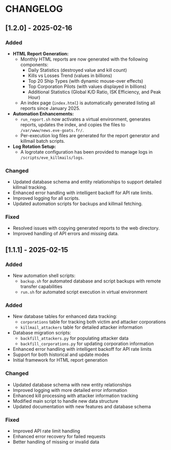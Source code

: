 # CHANGELOG



## [1.2.0] - 2025-02-16
### Added
- **HTML Report Generation:**
  - Monthly HTML reports are now generated with the following components:
    - Daily Statistics (destroyed value and kill count)
    - Kills vs Losses Trend (values in billions)
    - Top 20 Ship Types (with dynamic mouse-over effects)
    - Top Corporation Pilots (with values displayed in billions)
    - Additional Statistics (Global K/D Ratio, ISK Efficiency, and Peak Hour)
  - An index page (`index.html`) is automatically generated listing all reports since January 2025.
- **Automation Enhancements:**
  - `run_report.sh` now activates a virtual environment, generates reports, updates the index, and copies the files to `/var/www/news.eve-goats.fr/`.
  - Per-execution log files are generated for the report generator and killmail batch scripts.
- **Log Rotation Setup:**
  - A logrotate configuration has been provided to manage logs in `/scripts/eve_killmails/logs`.

### Changed
- Updated database schema and entity relationships to support detailed killmail tracking.
- Enhanced error handling with intelligent backoff for API rate limits.
- Improved logging for all scripts.
- Updated automation scripts for backups and killmail fetching.

### Fixed
- Resolved issues with copying generated reports to the web directory.
- Improved handling of API errors and missing data.


## [1.1.1] - 2025-02-15

### Added
- New automation shell scripts:
  - `backup.sh` for automated database and script backups with remote transfer capabilities
  - `run.sh` for automated script execution in virtual environment

### Added
- New database tables for enhanced data tracking:
    - `corporations` table for tracking both victim and attacker corporations
    - `killmail_attackers` table for detailed attacker information
- Database migration scripts:
    - `backfill_attackers.py` for populating attacker data
    - `backfill_corporations.py` for updating corporation information
- Enhanced error handling with intelligent backoff for API rate limits
- Support for both historical and update modes
- Initial framework for HTML report generation

### Changed
- Updated database schema with new entity relationships
- Improved logging with more detailed error information
- Enhanced kill processing with attacker information tracking
- Modified main script to handle new data structure
- Updated documentation with new features and database schema

### Fixed
- Improved API rate limit handling
- Enhanced error recovery for failed requests
- Better handling of missing or invalid data
